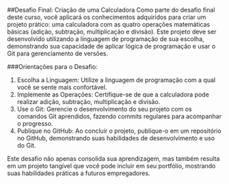 ##Desafio Final: Criação de uma Calculadora
Como parte do desafio final deste curso, você aplicará os conhecimentos adquiridos para criar um projeto prático: uma calculadora com as quatro operações matemáticas básicas (adição, subtração, multiplicação e divisão). Este projeto deve ser desenvolvido utilizando a linguagem de programação de sua escolha, demonstrando sua capacidade de aplicar lógica de programação e usar o Git para gerenciamento de versões.

###Orientações para o Desafio:

1. Escolha a Linguagem: Utilize a linguagem de programação com a qual você se sente mais confortável.
2. Implemente as Operações: Certifique-se de que a calculadora pode realizar adição, subtração, multiplicação e divisão.
3. Use o Git: Gerencie o desenvolvimento do seu projeto com os comandos Git aprendidos, fazendo commits regulares para acompanhar o progresso.
4. Publique no GitHub: Ao concluir o projeto, publique-o em um repositório no GitHub, demonstrando suas habilidades de desenvolvimento e uso do Git.

Este desafio não apenas consolida sua aprendizagem, mas também resulta em um projeto tangível que você pode incluir em seu portfólio, mostrando suas habilidades práticas a futuros empregadores.
